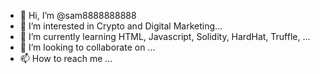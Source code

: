 - 👋 Hi, I’m @sam8888888888
- 👀 I’m interested in Crypto and Digital Marketing...
- 🌱 I’m currently learning HTML, Javascript, Solidity, HardHat, Truffle, ...
- 💞️ I’m looking to collaborate on ...
- 📫 How to reach me ...

<!---
sam8888888888/sam8888888888 is a ✨ special ✨ repository because its `README.md` (this file) appears on your GitHub profile.
You can click the Preview link to take a look at your changes.
--->
